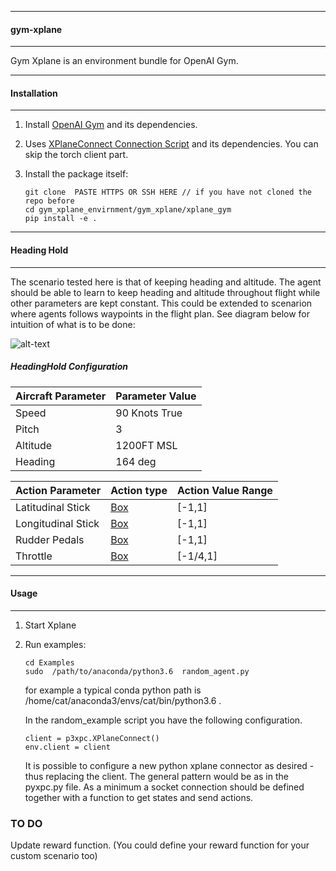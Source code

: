 -------------------------
#### gym-xplane
---------------------
Gym Xplane is an environment bundle for OpenAI Gym. 

------------------------
#### Installation
---------------------------

1. Install [OpenAI Gym](https://github.com/openai/gym) and its dependencies.

2. Uses [XPlaneConnect Connection Script](https://github.com/nasa/XPlaneConnect) and its dependencies. You can skip the torch client part. 


3. Install the package itself:
    ```
    git clone  PASTE HTTPS OR SSH HERE // if you have not cloned the repo before
    cd gym_xplane_envirnment/gym_xplane/xplane_gym
    pip install -e .
    ```
-------------------------------
#### Heading Hold
-------------------------------
The scenario tested here is that of keeping heading and altitude. The agent should be able to learn to keep heading and altitude  throughout flight while other parameters are kept constant. This could be extended to scenarion where agents follows waypoints in the flight plan. See diagram below for intuition of what is to be done:

![alt-text](https://github.com/adderbyte/GYM_XPLANE_ML/blob/master/gym_xplane_envirnment/gym_xplane/alt_hold.png)


#####  HeadingHold Configuration

| Aircraft Parameter | Parameter Value |
| --- | --- |
| Speed | 90 Knots True |
| Pitch | 3 |
| Altitude | 1200FT MSL|
| Heading | 164 deg |

| Action Parameter | Action type | Action Value Range |
| --- | --- |---|
| Latitudinal Stick | [Box](http://gym.openai.com/docs/#spaces) |  [-1,1] |
| Longitudinal Stick  | [Box](http://gym.openai.com/docs/#spaces) | [-1,1] |
| Rudder Pedals | [Box](http://gym.openai.com/docs/#spaces) | [-1,1]|
| Throttle | [Box](http://gym.openai.com/docs/#spaces) | [-1/4,1] |



-------------------------
#### Usage
--------------------------
1. Start Xplane 
2. Run examples:

    ```
    cd Examples
    sudo  /path/to/anaconda/python3.6  random_agent.py 
    ```
    for example a typical conda python path is /home/cat/anaconda3/envs/cat/bin/python3.6 . 

   In the random_example script you have the following configuration. 
    ```
    client = p3xpc.XPlaneConnect()
    env.client = client
    ```
    
   It is possible to configure a new python xplane connector as desired - thus replacing the client. The general pattern would be as in the pyxpc.py file. As a minimum a socket connection should be defined  together with a function to get states and send actions.
   
### TO DO
   Update reward function. (You could define your reward function for your custom scenario too)
    

